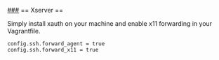 [###](###) == Xserver ==


Simply install xauth on your machine and enable x11 forwarding in your Vagrantfile.

```
config.ssh.forward_agent = true
config.ssh.forward_x11 = true
```
